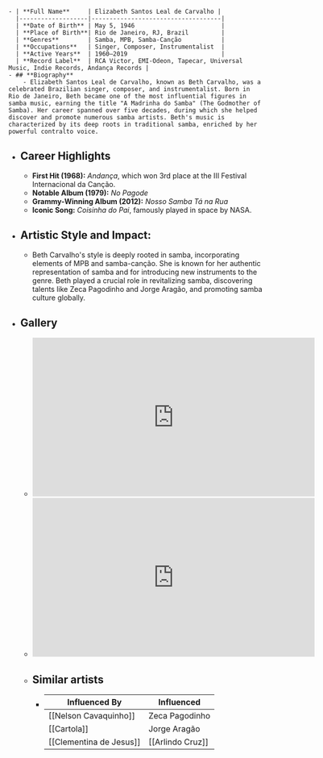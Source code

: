 ---
---




	- | **Full Name**     | Elizabeth Santos Leal de Carvalho |
	  |-------------------|------------------------------------|
	  | **Date of Birth** | May 5, 1946                        |
	  | **Place of Birth**| Rio de Janeiro, RJ, Brazil         |
	  | **Genres**        | Samba, MPB, Samba-Canção           |
	  | **Occupations**   | Singer, Composer, Instrumentalist  |
	  | **Active Years**  | 1960–2019                          |
	  | **Record Label**  | RCA Victor, EMI-Odeon, Tapecar, Universal Music, Indie Records, Andança Records |
	- ## **Biography**
		- Elizabeth Santos Leal de Carvalho, known as Beth Carvalho, was a celebrated Brazilian singer, composer, and instrumentalist. Born in Rio de Janeiro, Beth became one of the most influential figures in samba music, earning the title "A Madrinha do Samba" (The Godmother of Samba). Her career spanned over five decades, during which she helped discover and promote numerous samba artists. Beth's music is characterized by its deep roots in traditional samba, enriched by her powerful contralto voice.
- ## **Career Highlights**
	- **First Hit (1968):** *Andança*, which won 3rd place at the III Festival Internacional da Canção.
	- **Notable Album (1979):** *No Pagode*
	- **Grammy-Winning Album (2012):** *Nosso Samba Tá na Rua*
	- **Iconic Song:** *Coisinha do Pai*, famously played in space by NASA.
- ## **Artistic Style and Impact:**
	- Beth Carvalho's style is deeply rooted in samba, incorporating elements of MPB and samba-canção. She is known for her authentic representation of samba and for introducing new instruments to the genre. Beth played a crucial role in revitalizing samba, discovering talents like Zeca Pagodinho and Jorge Aragão, and promoting samba culture globally.
- ## **Gallery**
	- <iframe width="560" height="315" src="https://www.youtube.com/embed/Zav50SgbK8o?si=W1KaFVhfJTBsUNvV" title="YouTube video player" frameborder="0" allow="accelerometer; autoplay; clipboard-write; encrypted-media; gyroscope; picture-in-picture; web-share" referrerpolicy="strict-origin-when-cross-origin" allowfullscreen></iframe>
	- <iframe width="560" height="315" src="https://www.youtube.com/embed/1eWZ88eRFQs?si=8xcrDP3y39LzfLWL" title="YouTube video player" frameborder="0" allow="accelerometer; autoplay; clipboard-write; encrypted-media; gyroscope; picture-in-picture; web-share" referrerpolicy="strict-origin-when-cross-origin" allowfullscreen></iframe>
	- ## Similar artists
		- | Influenced By       | Influenced        |
		  |---------------------|-------------------|
		  | [[Nelson Cavaquinho]] | Zeca Pagodinho    |
		  | [[Cartola]]         | Jorge Aragão       |
		  | [[Clementina de Jesus]] | [[Arlindo Cruz]]     |